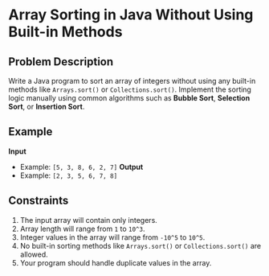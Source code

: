 # Array Sorting in Java Without Using Built-in Methods

## Problem Description

Write a Java program to sort an array of integers without using any built-in methods like `Arrays.sort()` or `Collections.sort()`. Implement the sorting logic manually using common algorithms such as **Bubble Sort**, **Selection Sort**, or **Insertion Sort**.



## Example 
**Input**  
- Example: `[5, 3, 8, 6, 2, 7]`
**Output**   
- Example: `[2, 3, 5, 6, 7, 8]`



## Constraints

1. The input array will contain only integers.
2. Array length will range from `1` to `10^3`.
3. Integer values in the array will range from `-10^5` to `10^5`.
4. No built-in sorting methods like `Arrays.sort()` or `Collections.sort()` are allowed.
5. Your program should handle duplicate values in the array.


